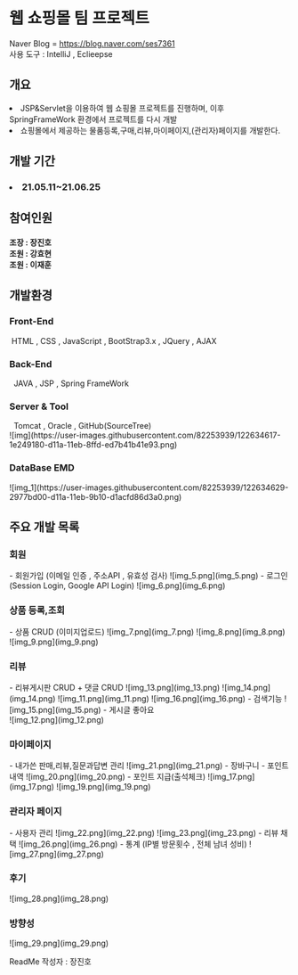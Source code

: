 # 웹 쇼핑몰 팀 프로젝트
Naver Blog = https://blog.naver.com/ses7361
<br>
사용 도구 : IntelliJ , Eclieepse <br>
<h2>개요</h2>
<li>JSP&Servlet을 이용하여 웹 쇼핑몰 프로젝트를 진행하며, 
이후 SpringFrameWork 환경에서 프로젝트를 다시 개발</li>
<li>쇼핑몰에서 제공하는 물품등록,구매,리뷰,마이페이지,(관리자)페이지를 개발한다.</li>

<h2>개발 기간</h2>
<h3><li>21.05.11~21.06.25</li></h3>

<h2>참여인원</h2>
<h4>
조장 :  장진호 <br>
조원 :  강효현<br>
조원 :  이재훈
</h4>


<h2>개발환경</h2>
<h3>Front-End</h3>
&nbsp;HTML , CSS , JavaScript , BootStrap3.x , JQuery , AJAX
<h3>Back-End</h3>
&nbsp; JAVA , JSP , Spring FrameWork
<h3>Server & Tool</h3>
&nbsp; Tomcat , Oracle , GitHub(SourceTree)<Br>
![img](https://user-images.githubusercontent.com/82253939/122634617-1e249180-d11a-11eb-8ffd-ed7b41b41e93.png)
<h3>DataBase EMD</h3>
![img_1](https://user-images.githubusercontent.com/82253939/122634629-2977bd00-d11a-11eb-9b10-d1acfd86d3a0.png)
<h2>주요 개발 목록</h2>
<h3>회원</h3>
- 회원가입 (이메일 인증 , 주소API , 유효성 검사)
![img_5.png](img_5.png)
- 로그인 (Session Login, Google API Login)
![img_6.png](img_6.png)
<h3>상품 등록,조회</h3>
- 상품 CRUD (이미지업로드)
![img_7.png](img_7.png)
![img_8.png](img_8.png)
![img_9.png](img_9.png)
<h3>리뷰</h3>
- 리뷰게시판 CRUD + 댓글 CRUD
  ![img_13.png](img_13.png)
![img_14.png](img_14.png)
  ![img_11.png](img_11.png)
  ![img_16.png](img_16.png)
- 검색기능
  ![img_15.png](img_15.png)
- 게시글 좋아요 <br>
  ![img_12.png](img_12.png)
<h3>마이페이지</h3>
- 내가쓴 판매,리뷰,질문과답변 관리
  ![img_21.png](img_21.png)
- 장바구니
- 포인트 내역
  ![img_20.png](img_20.png)
- 포인트 지급(출석체크)
 ![img_17.png](img_17.png)
  ![img_19.png](img_19.png)
<h3>관리자 페이지</h3>
- 사용자 관리
![img_22.png](img_22.png)
  ![img_23.png](img_23.png)
- 리뷰 채택
![img_26.png](img_26.png)
- 통계 (IP별 방문횟수 , 전체 남녀 성비)
![img_27.png](img_27.png)


<h3>후기</h3>
![img_28.png](img_28.png)
<h3>방향성</h3>
![img_29.png](img_29.png)


ReadMe 작성자 : 장진호

